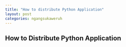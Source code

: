 ```yaml
---
title: "How to distribute Python Application"
layout: post
categories: ngangsukaweruh
---
```


## How to Distribute Python Application



[1]:https://www.digitalocean.com/community/tutorials/how-to-package-and-distribute-python-applications
